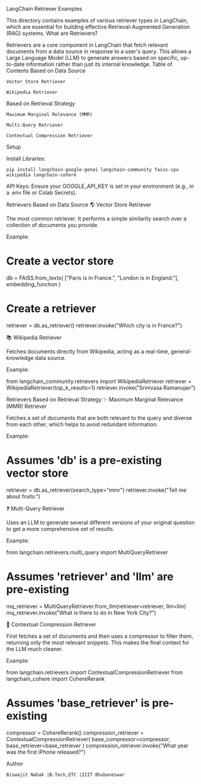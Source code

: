 LangChain Retriever Examples

This directory contains examples of various retriever types in LangChain, which are essential for building effective Retrieval-Augmented Generation (RAG) systems.
What are Retrievers?

Retrievers are a core component in LangChain that fetch relevant documents from a data source in response to a user's query. This allows a Large Language Model (LLM) to generate answers based on specific, up-to-date information rather than just its internal knowledge.
Table of Contents
Based on Data Source

    Vector Store Retriever

    Wikipedia Retriever

Based on Retrieval Strategy

    Maximum Marginal Relevance (MMR)

    Multi-Query Retriever

    Contextual Compression Retriever

Setup

  Install Libraries:

    pip install langchain-google-genai langchain-community faiss-cpu wikipedia langchain-cohere

  API Keys: Ensure your GOOGLE_API_KEY is set in your environment (e.g., in a .env file or Colab Secrets).

Retrievers Based on Data Source
🌎 Vector Store Retriever

The most common retriever. It performs a simple similarity search over a collection of documents you provide.

Example:

# Create a vector store
db = FAISS.from_texts(
    ["Paris is in France.", "London is in England."],
    embedding_function
)
# Create a retriever
retriever = db.as_retriever()
retriever.invoke("Which city is in France?")

📚 Wikipedia Retriever

Fetches documents directly from Wikipedia, acting as a real-time, general-knowledge data source.

Example:

from langchain_community.retrievers import WikipediaRetriever
retriever = WikipediaRetriever(top_k_results=1)
retriever.invoke("Srinivasa Ramanujan")

Retrievers Based on Retrieval Strategy
✨ Maximum Marginal Relevance (MMR) Retriever

Fetches a set of documents that are both relevant to the query and diverse from each other, which helps to avoid redundant information.

Example:

# Assumes 'db' is a pre-existing vector store
retriever = db.as_retriever(search_type="mmr")
retriever.invoke("Tell me about fruits.")

❓ Multi-Query Retriever

Uses an LLM to generate several different versions of your original question to get a more comprehensive set of results.

Example:

from langchain.retrievers.multi_query import MultiQueryRetriever
# Assumes 'retriever' and 'llm' are pre-existing
mq_retriever = MultiQueryRetriever.from_llm(retriever=retriever, llm=llm)
mq_retriever.invoke("What is there to do in New York City?")

🎯 Contextual Compression Retriever

First fetches a set of documents and then uses a compressor to filter them, returning only the most relevant snippets. This makes the final context for the LLM much cleaner.

Example:

from langchain.retrievers import ContextualCompressionRetriever
from langchain_cohere import CohereRerank

# Assumes 'base_retriever' is pre-existing
compressor = CohereRerank()
compression_retriever = ContextualCompressionRetriever(
    base_compressor=compressor, base_retriever=base_retriever
)
compression_retriever.invoke("What year was the first iPhone released?")

Author

    Biswajit Nahak |B.Tech,ETC |IIIT Bhubaneswar

